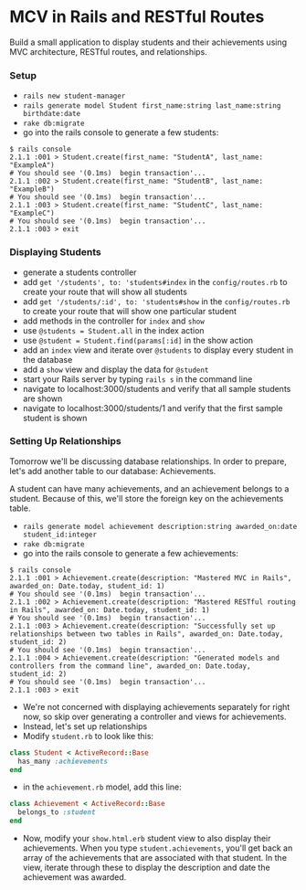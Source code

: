 # MCV in Rails and RESTful Routes

Build a small application to display students and their achievements using MVC architecture, RESTful routes, and relationships.

### Setup

* `rails new student-manager`
* `rails generate model Student first_name:string last_name:string birthdate:date`
* `rake db:migrate`
* go into the rails console to generate a few students:

```
$ rails console
2.1.1 :001 > Student.create(first_name: "StudentA", last_name: "ExampleA")
# You should see '(0.1ms)  begin transaction'... 
2.1.1 :002 > Student.create(first_name: "StudentB", last_name: "ExampleB")
# You should see '(0.1ms)  begin transaction'... 
2.1.1 :003 > Student.create(first_name: "StudentC", last_name: "ExampleC")
# You should see '(0.1ms)  begin transaction'... 
2.1.1 :003 > exit

```

### Displaying Students

* generate a students controller
* add `get '/students', to: 'students#index` in the `config/routes.rb` to create your route that will show all students
* add `get '/students/:id', to: 'students#show` in the `config/routes.rb` to create your route that will show one particular student
* add methods in the controller for `index` and `show`
* use `@students = Student.all` in the index action
* use `@student = Student.find(params[:id]` in the show action
* add an `index` view and iterate over `@students` to display every student in the database
* add a `show` view and display the data for `@student`
* start your Rails server by typing `rails s` in the command line
* navigate to localhost:3000/students and verify that all sample students are shown
* navigate to localhost:3000/students/1 and verify that the first sample student is shown

### Setting Up Relationships

Tomorrow we'll be discussing database relationships. In order to prepare, let's add another table to our database: Achievements.

A student can have many achievements, and an achievement belongs to a student. Because of this, we'll store the foreign key on the achievements table.

* `rails generate model achievement description:string awarded_on:date student_id:integer`
* `rake db:migrate`
* go into the rails console to generate a few achievements:

```
$ rails console
2.1.1 :001 > Achievement.create(description: "Mastered MVC in Rails", awarded_on: Date.today, student_id: 1)
# You should see '(0.1ms)  begin transaction'... 
2.1.1 :002 > Achievement.create(description: "Mastered RESTful routing in Rails", awarded_on: Date.today, student_id: 1)
# You should see '(0.1ms)  begin transaction'... 
2.1.1 :003 > Achievement.create(description: "Successfully set up relationships between two tables in Rails", awarded_on: Date.today, student_id: 2)
# You should see '(0.1ms)  begin transaction'... 
2.1.1 :004 > Achievement.create(description: "Generated models and controllers from the command line", awarded_on: Date.today, student_id: 2)
# You should see '(0.1ms)  begin transaction'... 
2.1.1 :003 > exit
```


* We're not concerned with displaying achievements separately for right now, so skip over generating a controller and views for achievements.
* Instead, let's set up relationships
* Modify `student.rb` to look like this:

```ruby
class Student < ActiveRecord::Base
  has_many :achievements
end
```
* in the `achievement.rb` model, add this line:

```ruby
class Achievement < ActiveRecord::Base
  belongs_to :student
end
```

* Now, modify your `show.html.erb` student view to also display their achievements. When you type `student.achievements`, you'll get back an array of the achievements that are associated with that student. In the view, iterate through these to display the description and date the achievement was awarded. 
